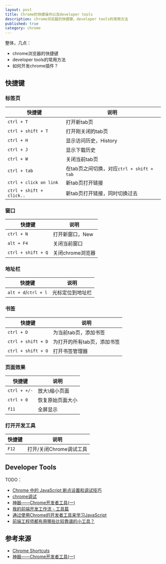 ```yaml
---
layout: post
title: Chrome的快捷操作以及developer tools
description: chrome浏览器的快捷键，developer tools的常用方法
published: true
category: chrome
---
```


整体，几点：

* chrome浏览器的快捷键
* developer tools的常用方法
* 如何开发chrome插件？


## 快捷键


### 标签页

|快捷键 |说明|
|-----|-----|
|`ctrl + T`|打开新tab页|
|`ctrl + shift + T`|打开刚关闭的tab页|
|`ctrl + H`|显示访问历史，History|
|`ctrl + J`|显示下载历史|
|`ctrl + W`|关闭当前tab页|
|`ctrl + tab`|在tab页之间切换，对应`ctrl + shift + tab`|
|`ctrl + click on link`|新tab页打开链接|
|`ctrl + shift + click..`|新tab页打开链接，同时切换过去|

### 窗口

|快捷键 |说明|
|-----|-----|
|`ctrl + N`|打开新窗口，New|
|`alt + F4`|关闭当前窗口|
|`ctrl + shift + Q`|关闭chrome浏览器|


### 地址栏

|快捷键 |说明|
|-----|-----|
|`alt + d`/`ctrl + l`|光标定位到地址栏|


### 书签

|快捷键 |说明|
|-----|-----|
|`ctrl + D`|为当前tab页，添加书签|
|`ctrl + shift + D`|为打开的所有tab页，添加书签|
|`ctrl + shift + O`|打开书签管理器|

### 页面效果

|快捷键 |说明|
|-----|-----|
|`ctrl + +/-`|放大\缩小页面|
|`ctrl + 0`|恢复原始页面大小|
|`f11`|全屏显示|

### 打开开发工具

|快捷键 |说明|
|-----|-----|
|`F12`|打开/关闭Chrome调试工具|


## Developer Tools

TODO：

* [Chrome 中的 JavaScript 断点设置和调试技巧][Chrome 中的 JavaScript 断点设置和调试技巧]
* [chrome调试][chrome调试]
* [神器——Chrome开发者工具(一)][神器——Chrome开发者工具(一)]
* [我的前端开发工作流 - 工具篇][我的前端开发工作流 - 工具篇]
* [通过使用Chrome的开发者工具来学习JavaScript][通过使用Chrome的开发者工具来学习JavaScript]
* [前端工程师都有用哪些比较靠谱的小工具？][前端工程师都有用哪些比较靠谱的小工具？]



















## 参考来源

* [Chrome Shortcuts][Chrome Shortcuts]
* [神器——Chrome开发者工具(一)][神器——Chrome开发者工具(一)]





[NingG]:    			http://ningg.github.com  "NingG"
[Chrome Shortcuts]:		http://www.shortcutworld.com/en/linux/chrome.html

[神器——Chrome开发者工具(一)]:		http://segmentfault.com/a/1190000000683599
[我的前端开发工作流 - 工具篇]:		http://segmentfault.com/a/1190000000312942
[通过使用Chrome的开发者工具来学习JavaScript]:		http://www.cnblogs.com/ziyunfei/archive/2012/12/02/2797992.html
[Chrome 中的 JavaScript 断点设置和调试技巧]:		http://han.guokai.blog.163.com/blog/static/136718271201321402514114/
[chrome调试]:										http://segmentfault.com/a/1190000002439648
[前端工程师都有用哪些比较靠谱的小工具？]:			http://www.zhihu.com/question/20241338

